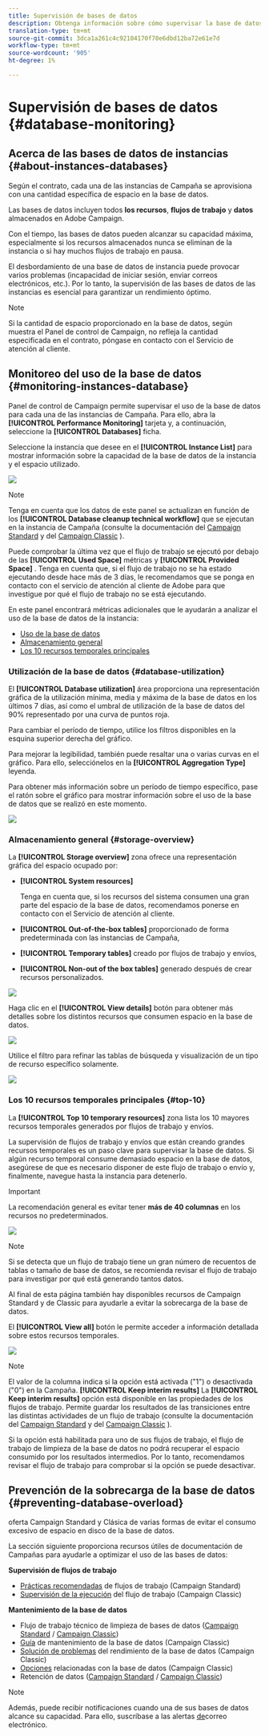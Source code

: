 ```yaml
---
title: Supervisión de bases de datos
description: Obtenga información sobre cómo supervisar la base de datos de Campañas en el Panel de control de Campaign
translation-type: tm+mt
source-git-commit: 3dca1a261c4c92104170f70e6dbd12ba72e61e7d
workflow-type: tm+mt
source-wordcount: '905'
ht-degree: 1%

---
```



# Supervisión de bases de datos {#database-monitoring}

## Acerca de las bases de datos de instancias {#about-instances-databases}

Según el contrato, cada una de las instancias de Campaña se aprovisiona con una cantidad específica de espacio en la base de datos.

Las bases de datos incluyen todos **los recursos**, **flujos de trabajo** y **datos** almacenados en Adobe Campaign.

Con el tiempo, las bases de datos pueden alcanzar su capacidad máxima, especialmente si los recursos almacenados nunca se eliminan de la instancia o si hay muchos flujos de trabajo en pausa.

El desbordamiento de una base de datos de instancia puede provocar varios problemas (incapacidad de iniciar sesión, enviar correos electrónicos, etc.). Por lo tanto, la supervisión de las bases de datos de las instancias es esencial para garantizar un rendimiento óptimo.

>[!NOTE]
>
>Si la cantidad de espacio proporcionado en la base de datos, según muestra el Panel de control de Campaign, no refleja la cantidad especificada en el contrato, póngase en contacto con el Servicio de atención al cliente.

## Monitoreo del uso de la base de datos {#monitoring-instances-database}

Panel de control de Campaign permite supervisar el uso de la base de datos para cada una de las instancias de Campaña. Para ello, abra la **[!UICONTROL Performance Monitoring]** tarjeta y, a continuación, seleccione la **[!UICONTROL Databases]** ficha.

Seleccione la instancia que desee en el **[!UICONTROL Instance List]** para mostrar información sobre la capacidad de la base de datos de la instancia y el espacio utilizado.

![](assets/databases_dashboard.png)

>[!NOTE]
>
>Tenga en cuenta que los datos de este panel se actualizan en función de los **[!UICONTROL Database cleanup technical workflow]** que se ejecutan en la instancia de Campaña (consulte la documentación del [Campaign Standard](https://docs.adobe.com/help/en/campaign-standard/using/administrating/application-settings/technical-workflows.html#list-of-technical-workflows) y del [Campaign Classic](https://docs.adobe.com/help/en/campaign-classic/using/monitoring-campaign-classic/data-processing/database-cleanup-workflow.html) ).
>
>Puede comprobar la última vez que el flujo de trabajo se ejecutó por debajo de las **[!UICONTROL Used Space]** métricas y **[!UICONTROL Provided Space]** . Tenga en cuenta que, si el flujo de trabajo no se ha estado ejecutando desde hace más de 3 días, le recomendamos que se ponga en contacto con el servicio de atención al cliente de Adobe para que investigue por qué el flujo de trabajo no se está ejecutando.

En este panel encontrará métricas adicionales que le ayudarán a analizar el uso de la base de datos de la instancia:

* [Uso de la base de datos](../../performance-monitoring/using/database-monitoring.md#database-utilization)
* [Almacenamiento general](../../performance-monitoring/using/database-monitoring.md#storage-overview)
* [Los 10 recursos temporales principales](../../performance-monitoring/using/database-monitoring.md#top-10)

### Utilización de la base de datos {#database-utilization}

El **[!UICONTROL Database utilization]** área proporciona una representación gráfica de la utilización mínima, media y máxima de la base de datos en los últimos 7 días, así como el umbral de utilización de la base de datos del 90% representado por una curva de puntos roja.

Para cambiar el período de tiempo, utilice los filtros disponibles en la esquina superior derecha del gráfico.

Para mejorar la legibilidad, también puede resaltar una o varias curvas en el gráfico. Para ello, selecciónelos en la **[!UICONTROL Aggregation Type]** leyenda.

Para obtener más información sobre un período de tiempo específico, pase el ratón sobre el gráfico para mostrar información sobre el uso de la base de datos que se realizó en este momento.

![](assets/databases_dashboard_detail.png)

### Almacenamiento general {#storage-overview}

La **[!UICONTROL Storage overview]** zona ofrece una representación gráfica del espacio ocupado por:

* **[!UICONTROL System resources]**

   Tenga en cuenta que, si los recursos del sistema consumen una gran parte del espacio de la base de datos, recomendamos ponerse en contacto con el Servicio de atención al cliente.

* **[!UICONTROL Out-of-the-box tables]** proporcionado de forma predeterminada con las instancias de Campaña,
* **[!UICONTROL Temporary tables]** creado por flujos de trabajo y envíos,
* **[!UICONTROL Non-out of the box tables]** generado después de crear recursos personalizados.

![](assets/database-storage-overview.png)

Haga clic en el **[!UICONTROL View details]** botón para obtener más detalles sobre los distintos recursos que consumen espacio en la base de datos.

![](assets/database-storage-details.png)

Utilice el filtro para refinar las tablas de búsqueda y visualización de un tipo de recurso específico solamente.

![](assets/database-storage-overview-filter.png)

### Los 10 recursos temporales principales {#top-10}

La **[!UICONTROL Top 10 temporary resources]** zona lista los 10 mayores recursos temporales generados por flujos de trabajo y envíos.

La supervisión de flujos de trabajo y envíos que están creando grandes recursos temporales es un paso clave para supervisar la base de datos. Si algún recurso temporal consume demasiado espacio en la base de datos, asegúrese de que es necesario disponer de este flujo de trabajo o envío y, finalmente, navegue hasta la instancia para detenerlo.

>[!IMPORTANT]
>
>La recomendación general es evitar tener **más de 40 columnas** en los recursos no predeterminados.

![](assets/database-top10.png)

>[!NOTE]
>
>Si se detecta que un flujo de trabajo tiene un gran número de recuentos de tablas o tamaño de base de datos, se recomienda revisar el flujo de trabajo para investigar por qué está generando tantos datos.
>
>Al final de esta página también hay disponibles recursos de Campaign Standard y de Classic para ayudarle a evitar la sobrecarga de la base de datos.

El **[!UICONTROL View all]** botón le permite acceder a información detallada sobre estos recursos temporales.

![](assets/database-top10-view.png)

>[!NOTE]
>
>El valor de la columna indica si la opción está activada (&quot;1&quot;) o desactivada (&quot;0&quot;) en la Campaña. **[!UICONTROL Keep interim results]** La **[!UICONTROL Keep interim results]** opción está disponible en las propiedades de los flujos de trabajo. Permite guardar los resultados de las transiciones entre las distintas actividades de un flujo de trabajo (consulte la documentación del [Campaign Standard](https://docs.adobe.com/content/help/en/campaign-standard/using/managing-processes-and-data/executing-a-workflow/managing-execution-options.html) y del [Campaign Classic](https://docs.adobe.com/content/help/en/campaign-classic/using/automating-with-workflows/general-operation/workflow-best-practices.html#logs) ).
>
>Si la opción está habilitada para uno de sus flujos de trabajo, el flujo de trabajo de limpieza de la base de datos no podrá recuperar el espacio consumido por los resultados intermedios. Por lo tanto, recomendamos revisar el flujo de trabajo para comprobar si la opción se puede desactivar.

## Prevención de la sobrecarga de la base de datos {#preventing-database-overload}

oferta Campaign Standard y Clásica de varias formas de evitar el consumo excesivo de espacio en disco de la base de datos.

La sección siguiente proporciona recursos útiles de documentación de Campañas para ayudarle a optimizar el uso de las bases de datos:

**Supervisión de flujos de trabajo**

* [Prácticas recomendadas](https://docs.adobe.com/content/help/es-ES/campaign-standard/using/managing-processes-and-data/workflow-general-operation/best-practices-workflows.html) de flujos de trabajo (Campaign Standard)
* [Supervisión de la ejecución](https://docs.adobe.com/help/en/campaign-classic/using/automating-with-workflows/monitoring-workflows/monitoring-workflow-execution.html) del flujo de trabajo (Campaign Classic)

**Mantenimiento de la base de datos**

* Flujo de trabajo técnico de limpieza de bases de datos ([Campaign Standard](https://docs.adobe.com/help/en/campaign-standard/using/administrating/application-settings/technical-workflows.html#list-of-technical-workflows) / [Campaign Classic](https://docs.adobe.com/help/en/campaign-classic/using/monitoring-campaign-classic/data-processing/database-cleanup-workflow.html))
* [Guía](https://docs.adobe.com/content/help/en/campaign-classic/using/monitoring-campaign-classic/database-maintenance/recommendations.html) de mantenimiento de la base de datos (Campaign Classic)
* [Solución de problemas](https://docs.adobe.com/content/help/en/campaign-classic/using/monitoring-campaign-classic/troubleshooting/database-performances.html) del rendimiento de la base de datos (Campaign Classic)
* [Opciones](https://docs.adobe.com/help/en/campaign-classic/using/installing-campaign-classic/appendices/configuring-campaign-options.html#database) relacionadas con la base de datos (Campaign Classic)
* Retención de datos ([Campaign Standard](https://docs.adobe.com/help/en/campaign-standard/using/administrating/application-settings/data-retention.html) / [Campaign Classic](https://docs.adobe.com/help/en/campaign-classic/using/configuring-campaign-classic/data-model/data-model-best-practices.html#data-retention))

>[!NOTE]
>
>Además, puede recibir notificaciones cuando una de sus bases de datos alcance su capacidad. Para ello, suscríbase a las alertas [de](../../performance-monitoring/using/email-alerting.md)correo electrónico.
